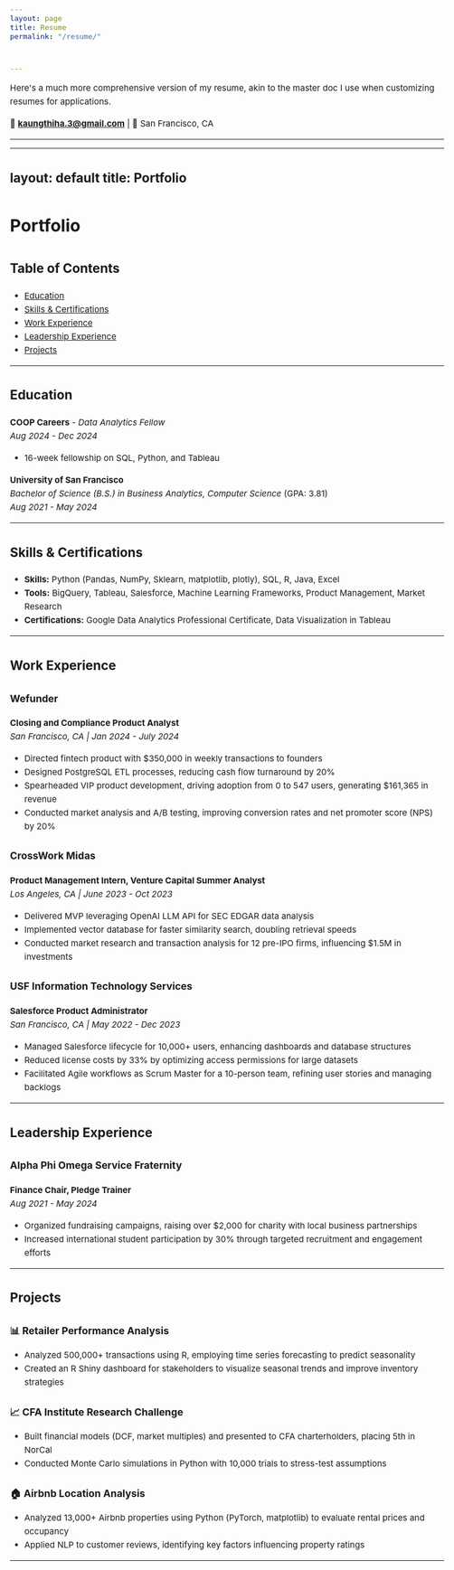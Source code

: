 ```yaml
---
layout: page
title: Resume
permalink: "/resume/"


---
```


Here's a much more comprehensive version of my resume, akin to the master doc I use when customizing resumes for applications. 

📧 **kaungthiha.3@gmail.com** | 📍 San Francisco, CA  

---

---
layout: default
title: Portfolio
---

<style>
/* Custom styling for wider text and smaller font */
body {
  max-width: 80%; /* Wider margins */
  margin: 0 auto;
  font-size: 15px; /* Decreased font size */
  line-height: 1.6;
}
h2, h3, h4 {
  margin-top: 1.5em;
}
</style>

# Portfolio

## Table of Contents
- [Education](#education)
- [Skills & Certifications](#skills--certifications)
- [Work Experience](#work-experience)
- [Leadership Experience](#leadership-experience)
- [Projects](#projects)

---

## Education

**COOP Careers** - *Data Analytics Fellow*  
_Aug 2024 - Dec 2024_  
- 16-week fellowship on SQL, Python, and Tableau  

**University of San Francisco**  
*Bachelor of Science (B.S.) in Business Analytics, Computer Science* (GPA: 3.81)  
_Aug 2021 - May 2024_  

---

## Skills & Certifications

- **Skills:** Python (Pandas, NumPy, Sklearn, matplotlib, plotly), SQL, R, Java, Excel  
- **Tools:** BigQuery, Tableau, Salesforce, Machine Learning Frameworks, Product Management, Market Research  
- **Certifications:** Google Data Analytics Professional Certificate, Data Visualization in Tableau  

---

## Work Experience

### **Wefunder**  
**Closing and Compliance Product Analyst**  
_San Francisco, CA | Jan 2024 - July 2024_  
- Directed fintech product with $350,000 in weekly transactions to founders  
- Designed PostgreSQL ETL processes, reducing cash flow turnaround by 20%  
- Spearheaded VIP product development, driving adoption from 0 to 547 users, generating $161,365 in revenue  
- Conducted market analysis and A/B testing, improving conversion rates and net promoter score (NPS) by 20%  

### **CrossWork Midas**  
**Product Management Intern, Venture Capital Summer Analyst**  
_Los Angeles, CA | June 2023 - Oct 2023_  
- Delivered MVP leveraging OpenAI LLM API for SEC EDGAR data analysis  
- Implemented vector database for faster similarity search, doubling retrieval speeds  
- Conducted market research and transaction analysis for 12 pre-IPO firms, influencing $1.5M in investments  

### **USF Information Technology Services**  
**Salesforce Product Administrator**  
_San Francisco, CA | May 2022 - Dec 2023_  
- Managed Salesforce lifecycle for 10,000+ users, enhancing dashboards and database structures  
- Reduced license costs by 33% by optimizing access permissions for large datasets  
- Facilitated Agile workflows as Scrum Master for a 10-person team, refining user stories and managing backlogs  

---

## Leadership Experience

### **Alpha Phi Omega Service Fraternity**  
**Finance Chair, Pledge Trainer**  
_Aug 2021 - May 2024_  
- Organized fundraising campaigns, raising over $2,000 for charity with local business partnerships  
- Increased international student participation by 30% through targeted recruitment and engagement efforts  

---

## Projects

### **📊 Retailer Performance Analysis**  
- Analyzed 500,000+ transactions using R, employing time series forecasting to predict seasonality  
- Created an R Shiny dashboard for stakeholders to visualize seasonal trends and improve inventory strategies  

### **📈 CFA Institute Research Challenge**  
- Built financial models (DCF, market multiples) and presented to CFA charterholders, placing 5th in NorCal  
- Conducted Monte Carlo simulations in Python with 10,000 trials to stress-test assumptions  

### **🏠 Airbnb Location Analysis**  
- Analyzed 13,000+ Airbnb properties using Python (PyTorch, matplotlib) to evaluate rental prices and occupancy  
- Applied NLP to customer reviews, identifying key factors influencing property ratings  

---
